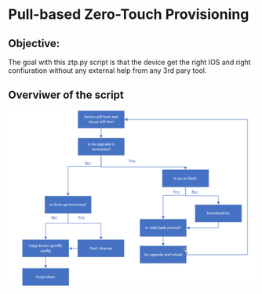 # Pull-based Zero-Touch Provisioning

## Objective:
The goal with this ztp.py script is that the device get the right IOS and right confiuration without any external help from any 3rd pary tool. 


## Overviwer of the script

![pull-based-flow](https://github.com/LetMeGoogleIt4You/CiscoZeroTouch/blob/main/Picure/pull-based%20ztp.py.png)
